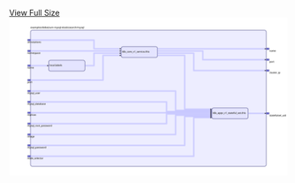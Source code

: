 [View Full Size](https://raw.githubusercontent.com/mingfang/terraform-k8s-modules/master/examples/debezium-mysql-elasticsearch/mysql/diagram.svg?sanitize=true)<img src="diagram.svg"/>
